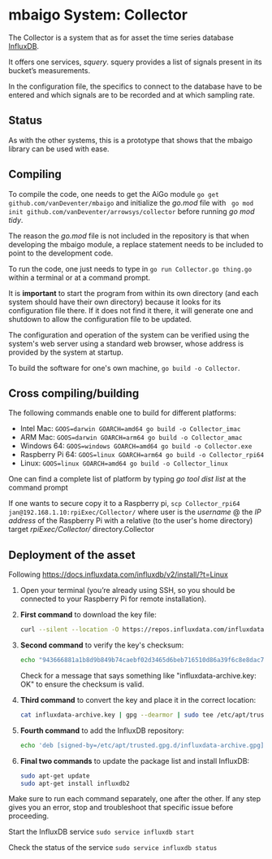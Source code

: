 # mbaigo System: Collector

The Collector is a system that as for asset the time series database [InfluxDB](https://en.wikipedia.org/wiki/InfluxDB).

It offers one services, *squery*. squery provides a list of signals present in its bucket’s measurements.

In the configuration file, the specifics to connect to the database have to be entered and which signals are to be recorded and at which sampling rate.

## Status
As with the other systems, this is a prototype that shows that the mbaigo library can be used with ease.

## Compiling
To compile the code, one needs to get the AiGo module
```go get github.com/vanDeventer/mbaigo```
and initialize the *go.mod* file with ``` go mod init github.com/vanDeventer/arrowsys/collector``` before running *go mod tidy*.

The reason the *go.mod* file is not included in the repository is that when developing the mbaigo module, a replace statement needs to be included to point to the development code.

To run the code, one just needs to type in ```go run Collector.go thing.go``` within a terminal or at a command prompt.

It is **important** to start the program from within its own directory (and each system should have their own directory) because it looks for its configuration file there. If it does not find it there, it will generate one and shutdown to allow the configuration file to be updated.

The configuration and operation of the system can be verified using the system's web server using a standard web browser, whose address is provided by the system at startup.

To build the software for one's own machine,
```go build -o Collector```.


## Cross compiling/building
The following commands enable one to build for different platforms:
- Intel Mac:  ```GOOS=darwin GOARCH=amd64 go build -o Collector_imac```
- ARM Mac: ```GOOS=darwin GOARCH=arm64 go build -o Collector_amac ```
- Windows 64: ```GOOS=windows GOARCH=amd64 go build -o Collector.exe```
- Raspberry Pi 64: ```GOOS=linux GOARCH=arm64 go build -o Collector_rpi64```
- Linux: ```GOOS=linux GOARCH=amd64 go build -o Collector_linux```

One can find a complete list of platform by typing *‌go tool dist list* at the command prompt

If one wants to secure copy it to a Raspberry pi,
`scp Collector_rpi64 jan@192.168.1.10:rpiExec/Collector/` where user is the *username* @ the *IP address* of the Raspberry Pi with a relative (to the user's home directory) target *rpiExec/Collector/* directory.Collector


## Deployment of the asset
Following https://docs.influxdata.com/influxdb/v2/install/?t=Linux

1. Open your terminal (you’re already using SSH, so you should be connected to your Raspberry Pi for remote installation).

2. **First command** to download the key file:
   ```bash
   curl --silent --location -O https://repos.influxdata.com/influxdata-archive.key
   ```

3. **Second command** to verify the key's checksum:
   ```bash
   echo "943666881a1b8d9b849b74caebf02d3465d6beb716510d86a39f6c8e8dac7515  influxdata-archive.key" | sha256sum --check -
   ```
   Check for a message that says something like "influxdata-archive.key: OK" to ensure the checksum is valid.

4. **Third command** to convert the key and place it in the correct location:
   ```bash
   cat influxdata-archive.key | gpg --dearmor | sudo tee /etc/apt/trusted.gpg.d/influxdata-archive.gpg > /dev/null
   ```

5. **Fourth command** to add the InfluxDB repository:
   ```bash
   echo 'deb [signed-by=/etc/apt/trusted.gpg.d/influxdata-archive.gpg] https://repos.influxdata.com/debian stable main' | sudo tee /etc/apt/sources.list.d/influxdata.list
   ```

6. **Final two commands** to update the package list and install InfluxDB:
   ```bash
   sudo apt-get update
   sudo apt-get install influxdb2
   ```

Make sure to run each command separately, one after the other. If any step gives you an error, stop and troubleshoot that specific issue before proceeding.

Start the InfluxDB service
```sudo service influxdb start```

Check the status of the service ```sudo service influxdb status```


